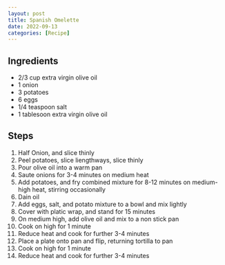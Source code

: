 ```yaml
---
layout: post
title: Spanish Omelette
date: 2022-09-13
categories: [Recipe]
---
```


## Ingredients

* 2/3 cup extra virgin olive oil
*	1 onion
* 3 potatoes
*	6 eggs
*	1/4 teaspoon salt
*	1 tablesoon extra virgin olive oil

## Steps

1. Half Onion, and slice thinly
1. Peel potatoes, slice liengthways, slice thinly
1. Pour olive oil into a warm pan
1. Saute onions for 3-4 minutes on medium heat
1. Add potatoes, and fry combined mixture for 8-12 minutes on medium-high heat, stirring occasionally
1. Dain oil
1. Add eggs, salt, and potato mixture to a bowl and mix lightly
1. Cover with platic wrap, and stand for 15 minutes
1. On medium high, add olive oil and mix to a non stick pan
1. Cook on high for 1 minute
1. Reduce heat and cook for further 3-4 minutes
1. Place a plate onto pan and flip, returning tortilla to pan
1. Cook on high for 1 minute
1. Reduce heat and cook for further 3-4 minutes
